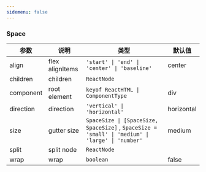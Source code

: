 ```yaml
---
sidemenu: false
---
```


### Space


| 参数	|说明	|类型	|默认值
| --- | --- | --- | ---
| align | flex alignItems	 | `'start' \| 'end' \| 'center' \| 'baseline'` | center
| children | children | `ReactNode` |
| component | root element | `keyof ReactHTML \| ComponentType` | div
| direction | direction | `'vertical' \| 'horizontal'` | horizontal
| size | gutter size	| `SpaceSize \| [SpaceSize, SpaceSize]` , `SpaceSize = 'small' \| 'medium' \| 'large' \| 'number'` | medium
| split | split node	| `ReactNode` |
| wrap | wrap | `boolean` | false

